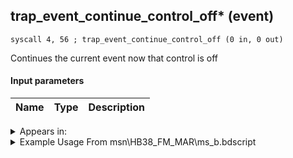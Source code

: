 ## trap_event_continue_control_off* (event)

`syscall 4, 56 ; trap_event_continue_control_off (0 in, 0 out)`

Continues the current event now that control is off

#### Input parameters
| Name | Type | Description
|------|------|------------




<details>
	<summary>Appears in:</summary>
| filename | Entity (obj)
|----------|-------------
| msn\HB38_FM_MAR\ms_b.bdscript       |           
| obj\B_EX150\b_ex.bdscript       | ((B) Luxord (WORKS! can’t be killed, or paused))          
| obj\B_EX150_LV99\b_ex.bdscript       | ((B99) Luxord (Limit Cut))          

</details>

<details>
	<summary>Example Usage From msn\HB38_FM_MAR\ms_b.bdscript</summary>
```plaintext
TR3:
 syscall 4, 56 ; trap_event_continue_control_off (0 in, 0 out)
 pushFromPWp W0
 gosub 4, L74
 ret
```
</details>

